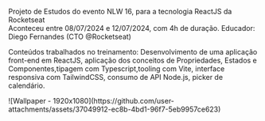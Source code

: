 Projeto de Estudos do evento NLW 16, para a tecnologia ReactJS da Rocketseat <br />
Aconteceu entre 08/07/2024 e 12/07/2024, com 4h de duração.
Educador: Diego Fernandes (CTO @Rocketseat)

<p>Conteúdos trabalhados no treinamento: Desenvolvimento de uma aplicação front-end em ReactJS, aplicação dos conceitos de Propriedades,
Estados e Componentes,tipagem com Typescript,tooling com Vite, interface responsiva com TailwindCSS, consumo de API Node.js, picker de calendário.</p>
![Wallpaper - 1920x1080](https://github.com/user-attachments/assets/37049912-ec8b-4bd1-96f7-5eb9957ce623)

